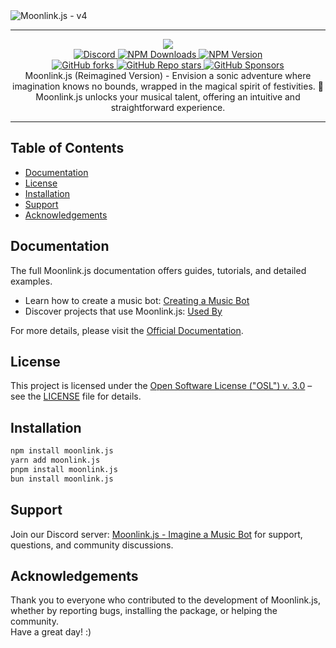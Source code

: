 <img src="/assets/moonlink_banner.png" alt="Moonlink.js - v4">
<div align="center">
<hr>
<img src="https://img.shields.io/badge/Made_with_♥️_in-Brazil-ED186A?style=for-the-badge"><br>
<a href="https://discord.gg/q8HzGuHuDY">
  <img src="https://img.shields.io/discord/990369410344701964?color=333&label=Support&logo=discord&style=for-the-badge" alt="Discord">
</a>
<a href="https://www.npmjs.com/package/moonlink.js">
  <img alt="NPM Downloads" src="https://img.shields.io/npm/dm/moonlink.js?style=for-the-badge&logo=npm&color=333">
</a>
<a href="https://www.npmjs.com/package/moonlink.js">
  <img alt="NPM Version" src="https://img.shields.io/npm/v/moonlink.js?style=for-the-badge&logo=npm&color=333">
</a>
<br>
<a href="https://github.com/Ecliptia/moonlink.js">
  <img alt="GitHub forks" src="https://img.shields.io/github/forks/Ecliptia/moonlink.js?style=for-the-badge&logo=github&color=333">
</a>
<a href="https://github.com/Ecliptia/moonlink.js">
  <img alt="GitHub Repo stars" src="https://img.shields.io/github/stars/Ecliptia/moonlink.js?style=for-the-badge&logo=github&color=333">
</a>
<a href="https://github.com/sponsors/1lucas1apk">
  <img alt="GitHub Sponsors" src="https://img.shields.io/github/sponsors/1lucas1apk?style=for-the-badge&logo=github&color=333">
</a>
<br>
Moonlink.js (Reimagined Version) - Envision a sonic adventure where imagination knows no bounds, wrapped in the magical spirit of festivities. 🌌 Moonlink.js unlocks your musical talent, offering an intuitive and straightforward experience.
</div>
<hr>

## Table of Contents

- [Documentation](#documentation)
- [License](#license)
- [Installation](#installation)
- [Support](#support)
- [Acknowledgements](#acknowledgements)

## Documentation

The full Moonlink.js documentation offers guides, tutorials, and detailed examples.  
- Learn how to create a music bot: [Creating a Music Bot](https://moonlink.js.org/getting-started/creating-a-music-bot)  
- Discover projects that use Moonlink.js: [Used By](https://moonlink.js.org/#used-by)

For more details, please visit the [Official Documentation](https://moonlink.js.org).

## License

This project is licensed under the [Open Software License ("OSL") v. 3.0](LICENSE) – see the [LICENSE](LICENSE) file for details.

## Installation

```bash
npm install moonlink.js
yarn add moonlink.js
pnpm install moonlink.js
bun install moonlink.js
```

## Support

Join our Discord server: [Moonlink.js - Imagine a Music Bot](https://discord.com/invite/xQq2A8vku3) for support, questions, and community discussions.

## Acknowledgements

Thank you to everyone who contributed to the development of Moonlink.js, whether by reporting bugs, installing the package, or helping the community.  
Have a great day! :)